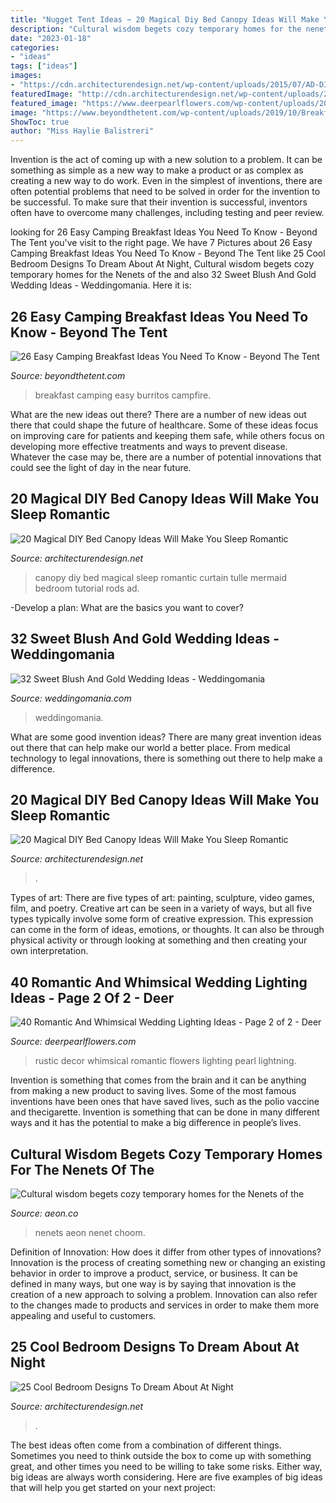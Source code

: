 ```yaml
---
title: "Nugget Tent Ideas ~ 20 Magical Diy Bed Canopy Ideas Will Make You Sleep Romantic"
description: "Cultural wisdom begets cozy temporary homes for the nenets of the"
date: "2023-01-18"
categories:
- "ideas"
tags: ["ideas"]
images:
- "https://cdn.architecturendesign.net/wp-content/uploads/2015/07/AD-DIY-Bed-Canopy-7.jpg"
featuredImage: "http://cdn.architecturendesign.net/wp-content/uploads/2015/07/AD-DIY-Bed-Canopy-3.jpg"
featured_image: "https://www.deerpearlflowers.com/wp-content/uploads/2015/03/refined-rustic-wedding-decor.jpg"
image: "https://www.beyondthetent.com/wp-content/uploads/2019/10/Breakfast-Burritos-Campfire-Style-Taste-and-Tell-1.jpg"
ShowToc: true
author: "Miss Haylie Balistreri"
---
```



Invention is the act of coming up with a new solution to a problem. It can be something as simple as a new way to make a product or as complex as creating a new way to do work. Even in the simplest of inventions, there are often potential problems that need to be solved in order for the invention to be successful. To make sure that their invention is successful, inventors often have to overcome many challenges, including testing and peer review.

	

		
looking for 26 Easy Camping Breakfast Ideas You Need To Know - Beyond The Tent you've visit to the right page. We have 7 Pictures about 26 Easy Camping Breakfast Ideas You Need To Know - Beyond The Tent like 25 Cool Bedroom Designs To Dream About At Night, Cultural wisdom begets cozy temporary homes for the Nenets of the and also 32 Sweet Blush And Gold Wedding Ideas - Weddingomania. Here it is:
		
    
## 26 Easy Camping Breakfast Ideas You Need To Know - Beyond The Tent

<img loading=lazy src="https://www.beyondthetent.com/wp-content/uploads/2019/10/Breakfast-Burritos-Campfire-Style-Taste-and-Tell-1.jpg" onerror="this.onerror=null;this.src='https://tse4.mm.bing.net/th?id=OIP.S5Ia6Dk_SdLqTDioVpLy3QHaLH&amp;pid=15.1';" alt="26 Easy Camping Breakfast Ideas You Need To Know - Beyond The Tent">

_Source: beyondthetent.com_

>breakfast camping easy burritos campfire. 

	

What are the new ideas out there?
There are a number of new ideas out there that could shape the future of healthcare. Some of these ideas focus on improving care for patients and keeping them safe, while others focus on developing more effective treatments and ways to prevent disease. Whatever the case may be, there are a number of potential innovations that could see the light of day in the near future.

    
## 20 Magical DIY Bed Canopy Ideas Will Make You Sleep Romantic

<img loading=lazy src="http://cdn.architecturendesign.net/wp-content/uploads/2015/07/AD-DIY-Bed-Canopy-3.jpg" onerror="this.onerror=null;this.src='https://tse2.mm.bing.net/th?id=OIP.j1Pbmtck1q1gkT5HzfNowQHaJ4&amp;pid=15.1';" alt="20 Magical DIY Bed Canopy Ideas Will Make You Sleep Romantic">

_Source: architecturendesign.net_

>canopy diy bed magical sleep romantic curtain tulle mermaid bedroom tutorial rods ad. 

	

-Develop a plan: What are the basics you want to cover?

    
## 32 Sweet Blush And Gold Wedding Ideas - Weddingomania

<img loading=lazy src="https://i.weddingomania.com/2016/08/11-blush-rose-centerpiece-in-a-gold-vase.jpg" onerror="this.onerror=null;this.src='https://tse4.mm.bing.net/th?id=OIP.0LLgmOVuewIdGHuBdBrUswHaLH&amp;pid=15.1';" alt="32 Sweet Blush And Gold Wedding Ideas - Weddingomania">

_Source: weddingomania.com_

>weddingomania. 

	

What are some good invention ideas?
There are many great invention ideas out there that can help make our world a better place. From medical technology to legal innovations, there is something out there to help make a difference.

    
## 20 Magical DIY Bed Canopy Ideas Will Make You Sleep Romantic

<img loading=lazy src="https://cdn.architecturendesign.net/wp-content/uploads/2015/07/AD-DIY-Bed-Canopy-7.jpg" onerror="this.onerror=null;this.src='https://tse3.mm.bing.net/th?id=OIP.LZTqIm2eGwprtgqTZqKl4QHaLH&amp;pid=15.1';" alt="20 Magical DIY Bed Canopy Ideas Will Make You Sleep Romantic">

_Source: architecturendesign.net_

>. 

	

Types of art: There are five types of art: painting, sculpture, video games, film, and poetry.
Creative art can be seen in a variety of ways, but all five types typically involve some form of creative expression. This expression can come in the form of ideas, emotions, or thoughts. It can also be through physical activity or through looking at something and then creating your own interpretation.

    
## 40 Romantic And Whimsical Wedding Lighting Ideas - Page 2 Of 2 - Deer

<img loading=lazy src="https://www.deerpearlflowers.com/wp-content/uploads/2015/03/refined-rustic-wedding-decor.jpg" onerror="this.onerror=null;this.src='https://tse3.mm.bing.net/th?id=OIP.1mDwMeLphtivGeFkaxEDpwHaLM&amp;pid=15.1';" alt="40 Romantic And Whimsical Wedding Lighting Ideas - Page 2 of 2 - Deer">

_Source: deerpearlflowers.com_

>rustic decor whimsical romantic flowers lighting pearl lightning. 

	

Invention is something that comes from the brain and it can be anything from making a new product to saving lives. Some of the most famous inventions have been ones that have saved lives, such as the polio vaccine and thecigarette. Invention is something that can be done in many different ways and it has the potential to make a big difference in people’s lives.

    
## Cultural Wisdom Begets Cozy Temporary Homes For The Nenets Of The

<img loading=lazy src="https://omicron.aeon.co/images/79e108ab-2d7b-40fe-ab84-bac111e4b021/header_nomadic-architecture-the-nenet-choom-landscape-2.jpg" onerror="this.onerror=null;this.src='https://tse1.mm.bing.net/th?id=OIP.v165yWNYAH-5dydv3E9axgHaEU&amp;pid=15.1';" alt="Cultural wisdom begets cozy temporary homes for the Nenets of the">

_Source: aeon.co_

>nenets aeon nenet choom. 

	

Definition of Innovation: How does it differ from other types of innovations?
Innovation is the process of creating something new or changing an existing behavior in order to improve a product, service, or business. It can be defined in many ways, but one way is by saying that innovation is the creation of a new approach to solving a problem. Innovation can also refer to the changes made to products and services in order to make them more appealing and useful to customers.

    
## 25 Cool Bedroom Designs To Dream About At Night

<img loading=lazy src="https://cdn.architecturendesign.net/wp-content/uploads/2014/09/12-glamping-bedroom.jpg" onerror="this.onerror=null;this.src='https://tse4.mm.bing.net/th?id=OIP.0df8O-KGxJDSKNXPHU-4fwHaJW&amp;pid=15.1';" alt="25 Cool Bedroom Designs To Dream About At Night">

_Source: architecturendesign.net_

>. 

	

The best ideas often come from a combination of different things. Sometimes you need to think outside the box to come up with something great, and other times you need to be willing to take some risks. Either way, big ideas are always worth considering. Here are five examples of big ideas that will help you get started on your next project: 


